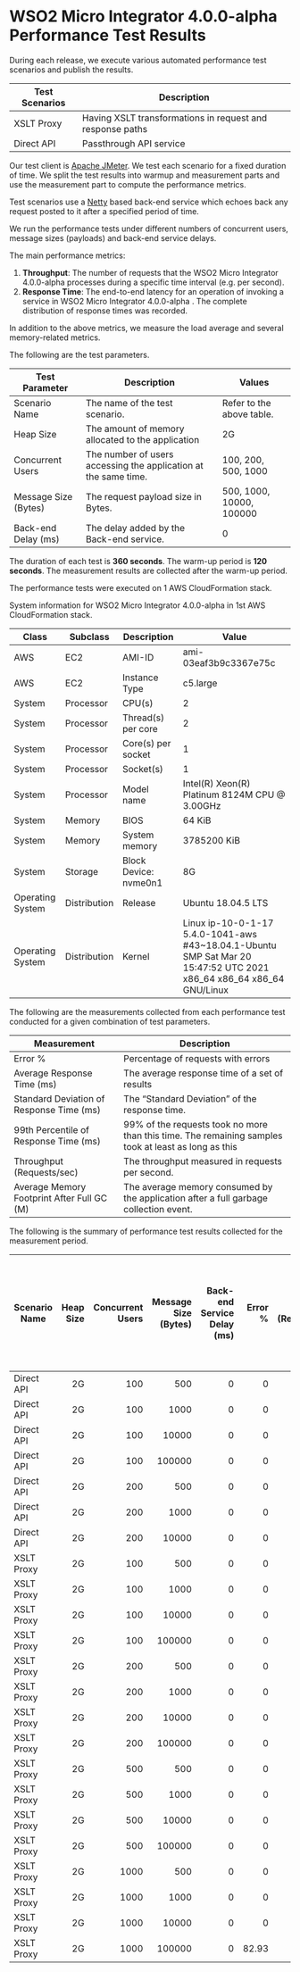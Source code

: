 # WSO2 Micro Integrator 4.0.0-alpha Performance Test Results

During each release, we execute various automated performance test scenarios and publish the results.

| Test Scenarios | Description |
| --- | --- |
| XSLT Proxy | Having XSLT transformations in request and response paths |
| Direct API | Passthrough API service |

Our test client is [Apache JMeter](https://jmeter.apache.org/index.html). We test each scenario for a fixed duration of
time. We split the test results into warmup and measurement parts and use the measurement part to compute the
performance metrics.

Test scenarios use a [Netty](https://netty.io/) based back-end service which echoes back any request
posted to it after a specified period of time.

We run the performance tests under different numbers of concurrent users, message sizes (payloads) and back-end service
delays.

The main performance metrics:

1. **Throughput**: The number of requests that the WSO2 Micro Integrator 4.0.0-alpha processes during a specific time interval (e.g. per second).
2. **Response Time**: The end-to-end latency for an operation of invoking a service in WSO2 Micro Integrator 4.0.0-alpha . The complete distribution of response times was recorded.

In addition to the above metrics, we measure the load average and several memory-related metrics.

The following are the test parameters.

| Test Parameter | Description | Values |
| --- | --- | --- |
| Scenario Name | The name of the test scenario. | Refer to the above table. |
| Heap Size | The amount of memory allocated to the application | 2G |
| Concurrent Users | The number of users accessing the application at the same time. | 100, 200, 500, 1000 |
| Message Size (Bytes) | The request payload size in Bytes. | 500, 1000, 10000, 100000 |
| Back-end Delay (ms) | The delay added by the Back-end service. | 0 |

The duration of each test is **360 seconds**. The warm-up period is **120 seconds**.
The measurement results are collected after the warm-up period.

The performance tests were executed on 1 AWS CloudFormation stack.


System information for WSO2 Micro Integrator 4.0.0-alpha in 1st AWS CloudFormation stack.

| Class | Subclass | Description | Value |
| --- | --- | --- | --- |
| AWS | EC2 | AMI-ID | ami-03eaf3b9c3367e75c |
| AWS | EC2 | Instance Type | c5.large |
| System | Processor | CPU(s) | 2 |
| System | Processor | Thread(s) per core | 2 |
| System | Processor | Core(s) per socket | 1 |
| System | Processor | Socket(s) | 1 |
| System | Processor | Model name | Intel(R) Xeon(R) Platinum 8124M CPU @ 3.00GHz |
| System | Memory | BIOS | 64 KiB |
| System | Memory | System memory | 3785200 KiB |
| System | Storage | Block Device: nvme0n1 | 8G |
| Operating System | Distribution | Release | Ubuntu 18.04.5 LTS |
| Operating System | Distribution | Kernel | Linux ip-10-0-1-17 5.4.0-1041-aws #43~18.04.1-Ubuntu SMP Sat Mar 20 15:47:52 UTC 2021 x86_64 x86_64 x86_64 GNU/Linux |


The following are the measurements collected from each performance test conducted for a given combination of
test parameters.

| Measurement | Description |
| --- | --- |
| Error % | Percentage of requests with errors |
| Average Response Time (ms) | The average response time of a set of results |
| Standard Deviation of Response Time (ms) | The “Standard Deviation” of the response time. |
| 99th Percentile of Response Time (ms) | 99% of the requests took no more than this time. The remaining samples took at least as long as this |
| Throughput (Requests/sec) | The throughput measured in requests per second. |
| Average Memory Footprint After Full GC (M) | The average memory consumed by the application after a full garbage collection event. |

The following is the summary of performance test results collected for the measurement period.

|  Scenario Name | Heap Size | Concurrent Users | Message Size (Bytes) | Back-end Service Delay (ms) | Error % | Throughput (Requests/sec) | Average Response Time (ms) | Standard Deviation of Response Time (ms) | 99th Percentile of Response Time (ms) | WSO2 Micro Integrator 4.0.0-alpha GC Throughput (%) | Average WSO2 Micro Integrator 4.0.0-alpha Memory Footprint After Full GC (M) |
|---|---:|---:|---:|---:|---:|---:|---:|---:|---:|---:|---:|
|  Direct API | 2G | 100 | 500 | 0 | 0 | 3396.72 | 29.34 | 40.89 | 205 | N/A | N/A |
|  Direct API | 2G | 100 | 1000 | 0 | 0 | 3851.83 | 25.86 | 38.04 | 148 | N/A | N/A |
|  Direct API | 2G | 100 | 10000 | 0 | 0 | 3478.46 | 28.63 | 29.47 | 118 | N/A | N/A |
|  Direct API | 2G | 100 | 100000 | 0 | 0 | 1507.53 | 66.11 | 28.08 | 156 | N/A | N/A |
|  Direct API | 2G | 200 | 500 | 0 | 0 | 4149.47 | 48.08 | 61.23 | 165 | N/A | N/A |
|  Direct API | 2G | 200 | 1000 | 0 | 0 | 4149.48 | 48.06 | 56.68 | 161 | N/A | N/A |
|  Direct API | 2G | 200 | 10000 | 0 | 0 | 1549.25 | 128.96 | 453.26 | 3151 | N/A | N/A |
|  XSLT Proxy | 2G | 100 | 500 | 0 | 0 | 1956.28 | 50.99 | 40.49 | 167 | 94.38 | 162.405 |
|  XSLT Proxy | 2G | 100 | 1000 | 0 | 0 | 1686.52 | 59.16 | 39.5 | 179 | N/A | N/A |
|  XSLT Proxy | 2G | 100 | 10000 | 0 | 0 | 359.57 | 277.87 | 152.09 | 715 | N/A | N/A |
|  XSLT Proxy | 2G | 100 | 100000 | 0 | 0 | 32.17 | 3084.89 | 575.13 | 4703 | N/A | N/A |
|  XSLT Proxy | 2G | 200 | 500 | 0 | 0 | 2097.03 | 95.17 | 55.97 | 250 | N/A | N/A |
|  XSLT Proxy | 2G | 200 | 1000 | 0 | 0 | 1675.91 | 119.16 | 68.28 | 307 | N/A | N/A |
|  XSLT Proxy | 2G | 200 | 10000 | 0 | 0 | 351.98 | 567.85 | 255.17 | 1295 | N/A | N/A |
|  XSLT Proxy | 2G | 200 | 100000 | 0 | 0 | 27 | 7234.9 | 1373.03 | 10175 | N/A | N/A |
|  XSLT Proxy | 2G | 500 | 500 | 0 | 0 | 2002.61 | 249.53 | 118.89 | 559 | N/A | N/A |
|  XSLT Proxy | 2G | 500 | 1000 | 0 | 0 | 1639.94 | 304.75 | 140.56 | 683 | N/A | N/A |
|  XSLT Proxy | 2G | 500 | 10000 | 0 | 0 | 316.68 | 1573.13 | 414.86 | 2767 | N/A | N/A |
|  XSLT Proxy | 2G | 500 | 100000 | 0 | 0 | 15.94 | 29028.66 | 4886.85 | 41727 | N/A | N/A |
|  XSLT Proxy | 2G | 1000 | 500 | 0 | 0 | 1743.87 | 572.66 | 194.09 | 1095 | N/A | N/A |
|  XSLT Proxy | 2G | 1000 | 1000 | 0 | 0 | 1484.47 | 672.73 | 230.87 | 1351 | N/A | N/A |
|  XSLT Proxy | 2G | 1000 | 10000 | 0 | 0 | 275.06 | 3598.13 | 902.08 | 5695 | N/A | N/A |
|  XSLT Proxy | 2G | 1000 | 100000 | 0 | 82.93 | 5.42 | 116773.27 | 12576.25 | 156671 | N/A | N/A |
